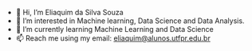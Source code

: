 - 👋 Hi, I’m Eliaquim da Silva Souza
- 👀 I’m interested in Machine learning, Data Science and Data Analysis.
- 🌱 I’m currently learning Machine Learning and Data Science
- 📫 Reach me using my email: eliaquim@alunos.utfpr.edu.br

